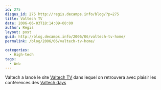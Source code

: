 ```yaml
---
id: 275
disqus_id: 275 http://regis.decamps.info/blog/?p=275
title: Valtech TV
date: 2006-06-03T18:14:09+00:00
author: Régis
layout: post
guid: http://blog.decamps.info/2006/06/valtech-tv-home/
permalink: /blog/2006/06/valtech-tv-home/

categories:
  - High-tech
tags:
  - Web
---
```

Valtech a lancé le site [Valtech TV](http://www.valtech-tv.com/) dans lequel on retrouvera avec plaisir les conférences des [Valtech days](http://blog.decamps.info/2006/03/valtech-day-1/)
